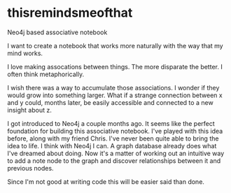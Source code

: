 thisremindsmeofthat
===================

Neo4j based associative notebook

I want to create a notebook that works more naturally with the way that my mind works.  

I love making assocations between things.  The more disparate the better.  I often think metaphorically.  

I wish there was a way to accumulate those associations.  I wonder if they would grow into something larger.  What if a strange connection between x and y could, months later, be easily accessible and connected to a new insight about z. 

I got introduced to Neo4j a couple months ago.  It seems like the perfect foundation for building this associative notebook.  I've played with this idea before, along with my friend Chris. I've never been quite able to bring the idea to life. I think with Neo4j I can.  A graph database already does what I've dreamed about doing. Now it's a matter of working out an intuitive way to add a note node to the graph and discover relationships between it and previous nodes.  

Since I'm not good at writing code this will be easier said than done.

